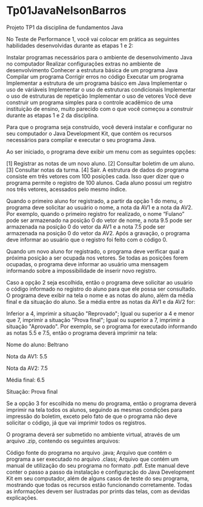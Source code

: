 # Tp01JavaNelsonBarros
Projeto TP1 da disciplina de fundamentos Java


No Teste de Performance 1, você vai colocar em prática as seguintes habilidades desenvolvidas durante as etapas 1 e 2:

Instalar programas necessários para o ambiente de desenvolvimento Java no computador
Realizar configurações extras no ambiente de desenvolvimento
Conhecer a estrutura básica de um programa Java
Compilar um programa
Corrigir erros no código
Executar um programa
Implementar a estrutura de um programa básico em Java
Implementar o uso de váriáveis
Implementar o uso de estruturas condicionais
Implementar o uso de estruturas de repetição
Implementar o uso de vetores
Você deve construir um programa simples para o controle acadêmico de uma instituição de ensino, muito parecido com o que você começou a construir durante as etapas 1 e 2 da disciplina.

Para que o programa seja construído, você deverá instalar e configurar no seu computador o Java Development Kit, que contém os recursos necessários para compilar e executar o seu programa Java.

Ao ser iniciado, o programa deve exibir um menu com as seguintes opções:

[1] Registrar as notas de um novo aluno.
[2] Consultar boletim de um aluno.
[3] Consultar notas da turma.
[4] Sair.
A estrutura de dados do programa consiste em três vetores com 100 posições cada. Isso quer dizer que o programa permite o registro de 100 alunos. Cada aluno possui um registro nos três vetores, acessados pelo mesmo índice.

Quando o primeiro aluno for registrado, a partir da opção 1 do menu, o programa deve solicitar ao usuário o nome, a nota da AV1 e a nota da AV2. Por exemplo, quando o primeiro registro for realizado, o nome “Fulano” pode ser armazenado na posição 0 do vetor de nome, a nota 9.5 pode ser armazenada na posição 0 do vetor da AV1 e a nota 7.5 pode ser armazenada na posição 0 do vetor da AV2. Após a gravação, o programa deve informar ao usuário que o registro foi feito com o código 0.

Quando um novo aluno for registrado, o programa deve verificar qual a próxima posição a ser ocupada nos vetores. Se todas as posições forem ocupadas, o programa deve informar ao usuário uma mensagem informando sobre a impossibilidade de inserir novo registro.

Caso a opção 2 seja escolhida, então o programa deve solicitar ao usuário o código informado no registro do aluno para que ele possa ser consultado. O programa deve exibir na tela o nome e as notas do aluno, além da média final e da situação do aluno. Se a média entre as notas da AV1 e da AV2 for:

Inferior a 4, imprimir a situação "Reprovado";
Igual ou superior a 4 e menor que 7, imprimir a situação "Prova final";
Igual ou superior a 7, imprimir a situação "Aprovado".
Por exemplo, se o programa for executado informando as notas 5.5 e 7.5, então o programa deverá imprimir na tela:

Nome do aluno: Beltrano

Nota da AV1: 5.5

Nota da AV2: 7.5

Média final: 6.5

Situação: Prova final

Se a opção 3 for escolhida no menu do programa, então o programa deverá imprimir na tela todos os alunos, seguindo as mesmas condições para impressão do boletim, exceto pelo fato de que o programa não deve solicitar o código, já que vai imprimir todos os registros.

O programa deverá ser submetido no ambiente virtual, através de um arquivo .zip, contendo os seguintes arquivos:

Código fonte do programa no arquivo .java;
Arquivo que contém o programa a ser executado no arquivo .class;
Arquivo que contém um manual de utilização do seu programa no formato .pdf. Este manual deve conter o passo a passo da instalação e configuração do Java Development Kit em seu computador, além de alguns casos de teste do seu programa, mostrando que todas os recursos estão funcionando corretamente. Todas as informações devem ser ilustradas por prints das telas, com as devidas explicações.
